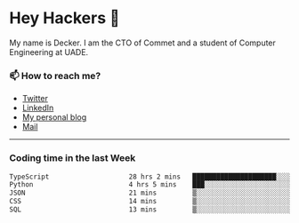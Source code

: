 # Hey Hackers 👋

My name is Decker. I am the CTO of Commet and a student of Computer Engineering at UADE.

### 📫 How to reach me?
- [Twitter](https://x.com/0xDecker) 
- [LinkedIn](https://www.linkedin.com/in/decker-urbano/) 
- [My personal blog](http://decker.sh) 
- [Mail](mailto:me@decker.sh)

---

### Coding time in the last Week

<!--START_SECTION:waka-->

```txt
TypeScript                    28 hrs 2 mins   █████████████████████░░░░   84.41 %
Python                        4 hrs 5 mins    ███░░░░░░░░░░░░░░░░░░░░░░   12.33 %
JSON                          21 mins         ▒░░░░░░░░░░░░░░░░░░░░░░░░   01.07 %
CSS                           14 mins         ▒░░░░░░░░░░░░░░░░░░░░░░░░   00.74 %
SQL                           13 mins         ▒░░░░░░░░░░░░░░░░░░░░░░░░   00.68 %
```

<!--END_SECTION:waka-->
